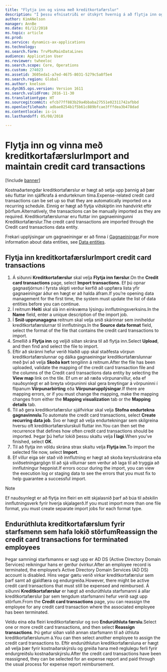 ```yaml
---
title: "Flytja inn og vinna með kreditkortafærslur"
description: "Í þessu efnisatriði er útskýrt hvernig á að flytja inn og viðhalda kostnaðartengdum kreditkortafærslum. Hægt er að setja upp þessar færslur þannig að þær séu fluttar inn sjálfkrafa á endurteknum tíma, og einnig er hægt að flytja þær inn handvirkt eftir þörfum."
author: KimANelson
manager: AnnBe
ms.date: 01/12/2018
ms.topic: article
ms.prod: 
ms.service: dynamics-ax-applications
ms.technology: 
ms.search.form: TrvPbsMainDataLines
audience: Application User
ms.reviewer: twheeloc
ms.search.scope: Core, Operations
ms.custom: 274023
ms.assetid: 3605eda1-a7ed-4675-8031-5279c5a8f5e4
ms.search.region: Global
ms.author: knelson
ms.dyn365.ops.version: Version 1611
ms.search.validFrom: 2016-11-30
ms.translationtype: HT
ms.sourcegitcommit: efcb77ff883b29a4bbaba27551e02311742afbbd
ms.openlocfilehash: adbae0254b1f5b61c889bfcae3fffdea3b478dad
ms.contentlocale: is-is
ms.lasthandoff: 05/08/2018

---
```


# <a name="import-and-maintain-credit-card-transactions"></a><span data-ttu-id="fba69-104">Flytja inn og vinna með kreditkortafærslur</span><span class="sxs-lookup"><span data-stu-id="fba69-104">Import and maintain credit card transactions</span></span>

[!include [banner](../includes/banner.md)]

<span data-ttu-id="fba69-105">Kostnaðartengdar kreditkortafærslur er hægt að setja upp þannig að þær séu fluttar inn sjálfkrafa á endurteknum tíma.</span><span class="sxs-lookup"><span data-stu-id="fba69-105">Expense-related credit card transactions can be set up so that they are automatically imported on a recurring schedule.</span></span> <span data-ttu-id="fba69-106">Einnig er hægt að flytja viðskiptin inn handvirkt eftir þörfum.</span><span class="sxs-lookup"><span data-stu-id="fba69-106">Alternatively, the transactions can be manually imported as they are required.</span></span> <span data-ttu-id="fba69-107">Kreditkortafærslurnar eru fluttar inn gagnaeiningunni Kreditkortafærslur.</span><span class="sxs-lookup"><span data-stu-id="fba69-107">The credit card transactions are imported through the Credit card transactions data entity.</span></span>

<span data-ttu-id="fba69-108">Frekari upplýsingar um gagnaeiningar er að finna í [Gagnaeiningar](../../dev-itpro/data-entities/data-entities.md).</span><span class="sxs-lookup"><span data-stu-id="fba69-108">For more information about data entities, see [Data entities](../../dev-itpro/data-entities/data-entities.md).</span></span>

## <a name="import-credit-card-transactions"></a><span data-ttu-id="fba69-109">Flytja inn kreditkortafærslur</span><span class="sxs-lookup"><span data-stu-id="fba69-109">Import credit card transactions</span></span>

1. <span data-ttu-id="fba69-110">Á síðunni **Kreditkortafærslur** skal velja **Flytja inn færslur**.</span><span class="sxs-lookup"><span data-stu-id="fba69-110">On the **Credit card transactions** page, select **Import transactions**.</span></span> <span data-ttu-id="fba69-111">Ef þú opnar gagnastjórnun í fyrsta skipti verður kerfið að uppfæra lista yfir gagnaeiningar áður en hægt er að halda áfram.</span><span class="sxs-lookup"><span data-stu-id="fba69-111">If you’re opening data management for the first time, the system must update the list of data entities before you can continue.</span></span>
2. <span data-ttu-id="fba69-112">Í reitnum **Heiti** skal slá inn einkvæma lýsingu innflutningsverksins.</span><span class="sxs-lookup"><span data-stu-id="fba69-112">In the **Name** field, enter a unique description of the import job.</span></span>
3. <span data-ttu-id="fba69-113">Í **Snið upprunagagna** reitnum skal velja snið skárinnar sem inniheldur kreditkortafærslurnar til innflutnings.</span><span class="sxs-lookup"><span data-stu-id="fba69-113">In the **Source data format** field, select the format of the file that contains the credit card transactions to import.</span></span>
4. <span data-ttu-id="fba69-114">Smellið á **Flytja inn** og veljið síðan skrána til að flytja inn.</span><span class="sxs-lookup"><span data-stu-id="fba69-114">Select **Upload**, and then find and select the file to import.</span></span>
5. <span data-ttu-id="fba69-115">Eftir að skránni hefur verið hlaðið upp skal staðfesta vörpun kreditkortafærslunnar og dálka gagnaeiningar kreditkortafærslunnar með því að velja **Skoða kort** tengilinn á reitnum.</span><span class="sxs-lookup"><span data-stu-id="fba69-115">After the file has been uploaded, validate the mapping of the credit card transaction file and the columns of the Credit card transactions data entity by selecting the **View map** link on the tile.</span></span> <span data-ttu-id="fba69-116">Ef um er að ræða vörpunarvillur, eða ef nauðsynlegt er að breyta vörpuninni skal gera breytingar á vörpuninni í flipanum **Vörpunarbirting** eða **Vörpunarupplýsingar**.</span><span class="sxs-lookup"><span data-stu-id="fba69-116">If there are mapping errors, or if you must change the mapping, make the mapping changes from either the **Mapping visualization** tab or the **Mapping details** tab.</span></span>
6. <span data-ttu-id="fba69-117">Til að gera kreditkortafærslur sjálfvirkar skal velja **Stofna endurtekna gagnavinnslu**.</span><span class="sxs-lookup"><span data-stu-id="fba69-117">To automate the credit card transactions, select **Create recurring data job**.</span></span> <span data-ttu-id="fba69-118">Svo er hægt að velja endurtekningar sem skilgreina hversu oft kreditkortafærslurskuli fluttar inn.</span><span class="sxs-lookup"><span data-stu-id="fba69-118">You can then set the recurrence that defines how often credit card transactions should be imported.</span></span> <span data-ttu-id="fba69-119">Þegar þú hefur lokið þessu skaltu velja **Í lagi**.</span><span class="sxs-lookup"><span data-stu-id="fba69-119">When you’ve finished, select **OK**.</span></span>
7. <span data-ttu-id="fba69-120">Til að flytja inn völdu skrána strax skaltu velja **Flytja inn**.</span><span class="sxs-lookup"><span data-stu-id="fba69-120">To import the selected file now, select **Import**.</span></span>
8. <span data-ttu-id="fba69-121">Ef villur eiga sér stað við innflutning er hægt að skoða keyrsluskrána eða sviðsetningargögn til að sjá villurnar sem verður að laga til að tryggja að innflutningur heppnist.</span><span class="sxs-lookup"><span data-stu-id="fba69-121">If errors occur during the import, you can view the execution log or staging data to see the errors that you must fix to help guarantee a successful import.</span></span>

> [!NOTE]
> <span data-ttu-id="fba69-122">Ef nauðsynlegt er að flytja inn fleiri en eitt skjalasnið þarf að búa til aðskilin innflutningsverk fyrir hverja skjalagerð.</span><span class="sxs-lookup"><span data-stu-id="fba69-122">If you must import more than one file format, you must create separate import jobs for each format type.</span></span>

## <a name="reassign-the-credit-card-transactions-for-terminated-employees"></a><span data-ttu-id="fba69-123">Endurúthluta kreditkortafærslum fyrir starfsmenn sem hafa lokið störfum</span><span class="sxs-lookup"><span data-stu-id="fba69-123">Reassign the credit card transactions for terminated employees</span></span>

<span data-ttu-id="fba69-124">Þegar samningi starfsmanns er sagt upp er AD DS (Active Directory Domain Services) reikningur hans er gerður óvirkur.</span><span class="sxs-lookup"><span data-stu-id="fba69-124">After an employee record is terminated, the employee’s Active Directory Domain Services (AD DS) account is disabled.</span></span> <span data-ttu-id="fba69-125">Hins vegar gætu verið virkar kreditkortafærslur sem þarf samt að gjaldfæra og endurgreiða.</span><span class="sxs-lookup"><span data-stu-id="fba69-125">However, there might be active credit card transactions that must still be expensed and reimbursed.</span></span> <span data-ttu-id="fba69-126">Á síðunni **Kreditkortafærslur** er hægt að endurúthluta starfsmanni á allar kreditkortafærslur þar sem tengdum starfsmanni hefur verið sagt upp störfum.</span><span class="sxs-lookup"><span data-stu-id="fba69-126">From the **Credit card transactions** page, you can reassign the employee for any credit card transaction where the associated employee has been terminated.</span></span>

<span data-ttu-id="fba69-127">Veldu eina eða fleiri kreditkortafærslur og svo **Endurúthluta færslu**.</span><span class="sxs-lookup"><span data-stu-id="fba69-127">Select one or more credit card transactions, and then select **Reassign transactions**.</span></span> <span data-ttu-id="fba69-128">Þú getur síðan valið annan starfsmann til að úthluta kreditkortafærslunum á.</span><span class="sxs-lookup"><span data-stu-id="fba69-128">You can then select another employee to assign the credit card transactions to.</span></span> <span data-ttu-id="fba69-129">Eftir endurúthlutun kreditkortafærsluna er hægt að velja þær fyrir kostnaðarskýrslu og greiða hana með reglulegu ferli fyrir endurgreiðslu kostnaðarskýrslu.</span><span class="sxs-lookup"><span data-stu-id="fba69-129">After the credit card transactions have been reassigned, they can be selected for an expense report and paid through the usual process for expense report reimbursement.</span></span>


